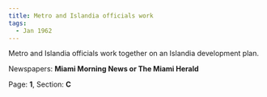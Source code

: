```yaml
---  
title: Metro and Islandia officials work  
tags:  
  - Jan 1962  
---  
```

  
Metro and Islandia officials work together on an Islandia development plan.  
  
Newspapers: **Miami Morning News or The Miami Herald**  
  
Page: **1**, Section: **C** 
